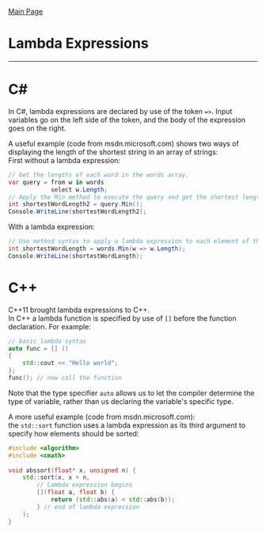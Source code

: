 [Main Page](README.md)

# Lambda Expressions
-------------------------
C#
===
In C#, lambda expressions are declared by use of the token `=>`. Input variables go on the left side of the token, and the body of the expression goes on the right.  

A useful example (code from msdn.microsoft.com) shows two ways of displaying the length of the shortest string in an array of strings:  
First without a lambda expression:  
```C#
// Get the lengths of each word in the words array.  
var query = from w in words  
            select w.Length;  
// Apply the Min method to execute the query and get the shortest length.  
int shortestWordLength2 = query.Min();  
Console.WriteLine(shortestWordLength2);  
```
With a lambda expression:  
```C#
// Use method syntax to apply a lambda expression to each element of the words array.
int shortestWordLength = words.Min(w => w.Length);  
Console.WriteLine(shortestWordLength);
```

C++
===
C++11 brought lambda expressions to C++.  
In C++ a lambda function is specified by use of `[]` before the function declaration. For example:  
```C++
// basic lambda syntax
auto func = [] () 
{ 
	std::cout << "Hello world"; 
};
func(); // now call the function
```
Note that the type specifier `auto` allows us to let the compiler determine the type of variable, rather than us declaring the variable's specific type.

A more useful example (code from msdn.microsoft.com):  
the `std::sort` function uses a lambda expression as its third argument to specify how elements should be sorted:  
```C++
#include <algorithm>  
#include <cmath>  
  
void abssort(float* x, unsigned n) {  
    std::sort(x, x + n,  
        // Lambda expression begins  
        [](float a, float b) {  
            return (std::abs(a) < std::abs(b));  
        } // end of lambda expression  
    );  
} 
```
